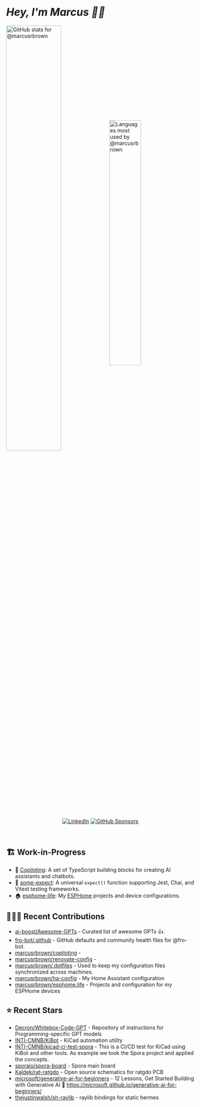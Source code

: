 # <em>Hey, I'm Marcus <span title="✌🏽 & ❤️">👋🏽</span></em>

<img align='center' width='54%' alt='GitHub stats for @marcusrbrown' src='https://github-readme-stats.vercel.app/api?username=marcusrbrown&show_icons=true&theme=dark&include_all_commits=true&count_private=true'>
<img align='center' width='41%' alt='Languages most used by @marcusrbrown' src='https://github-readme-stats.vercel.app/api/top-langs/?username=marcusrbrown&layout=compact&theme=dark&include_all_commits=true&count_private=true'>

<br>
<div align='center'>

[![LinkedIn](https://img.shields.io/badge/LinkedIn-blue?style=for-the-badge&logo=linkedin)][linkedin]
[![GitHub Sponsors](https://img.shields.io/github/sponsors/marcusrbrown?style=for-the-badge&logo=github-sponsors)
][gh-sponsors]

</div>
<br>

[gh-sponsors]: https://github.com/sponsors/marcusrbrown "@marcusrbrown | GitHub Sponsors"
[linkedin]: https://www.linkedin.com/in/marcusrbrown "@marcusrbrown | LinkedIn"

## 🏗️ Work-in-Progress

- 🤖 [Copiloting](https://github.com/marcusrbrown/copiloting): A set of TypeScript building blocks for creating AI assistants and chatbots.
- 🧪 [some-expect](https://github.com/marcusrbrown/some-expect): A universal `expect()` function supporting Jest, Chai, and Vitest testing frameworks.
- 🏠 [esphome-life](https://github.com/marcusrbrown/esphome-life): My [ESPHome](https://esphome.io/) projects and device configurations.

## 👨🏽‍💻 Recent Contributions

- [ai-boost/Awesome-GPTs](https://github.com/ai-boost/Awesome-GPTs) - Curated list of awesome GPTs 👍.
- [fro-bot/.github](https://github.com/fro-bot/.github) - GitHub defaults and community health files for @fro-bot.
- [marcusrbrown/copiloting](https://github.com/marcusrbrown/copiloting) -
- [marcusrbrown/renovate-config](https://github.com/marcusrbrown/renovate-config) -
- [marcusrbrown/.dotfiles](https://github.com/marcusrbrown/.dotfiles) - Used to keep my configuration files synchronized across machines.
- [marcusrbrown/ha-config](https://github.com/marcusrbrown/ha-config) - My Home Assistant configuration
- [marcusrbrown/esphome.life](https://github.com/marcusrbrown/esphome.life) - Projects and configuration for my ESPHome devices

## ⭐ Recent Stars

- [Decron/Whitebox-Code-GPT](https://github.com/Decron/Whitebox-Code-GPT) - Repository of instructions for Programming-specific GPT models
- [INTI-CMNB/KiBot](https://github.com/INTI-CMNB/KiBot) - KiCad automation utility
- [INTI-CMNB/kicad-ci-test-spora](https://github.com/INTI-CMNB/kicad-ci-test-spora) - This is a CI/CD test for KiCad using KiBot and other tools. As example we took the Spora project and applied the concepts.
- [sporaio/spora-board](https://github.com/sporaio/spora-board) - Spora main board
- [Kaldek/rat-ratgdo](https://github.com/Kaldek/rat-ratgdo) - Open source schematics for ratgdo PCB
- [microsoft/generative-ai-for-beginners](https://github.com/microsoft/generative-ai-for-beginners) - 12 Lessons, Get Started Building with Generative AI 🔗 <https://microsoft.github.io/generative-ai-for-beginners/>
- [thejustinwalsh/sh-raylib](https://github.com/thejustinwalsh/sh-raylib) - raylib bindings for static hermes
